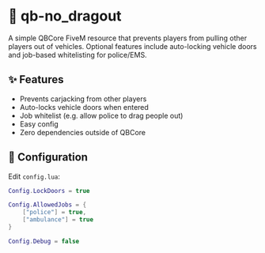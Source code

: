 # 🚫 qb-no_dragout

A simple QBCore FiveM resource that prevents players from pulling other players out of vehicles. Optional features include auto-locking vehicle doors and job-based whitelisting for police/EMS.

## ✨ Features
- Prevents carjacking from other players
- Auto-locks vehicle doors when entered
- Job whitelist (e.g. allow police to drag people out)
- Easy config
- Zero dependencies outside of QBCore

## 🔧 Configuration

Edit `config.lua`:

```lua
Config.LockDoors = true

Config.AllowedJobs = {
    ["police"] = true,
    ["ambulance"] = true
}

Config.Debug = false
